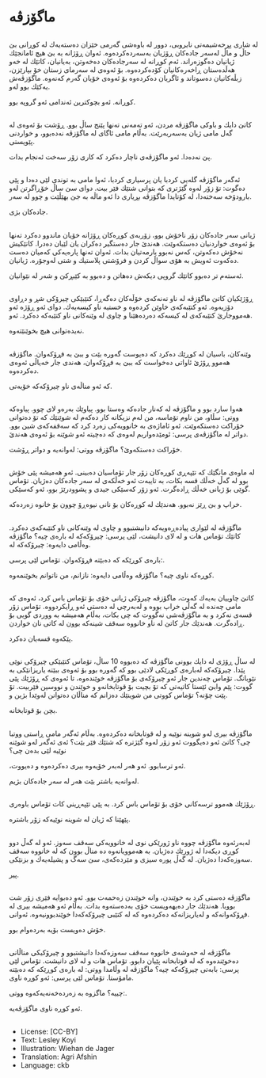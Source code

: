 # ماگۆزڤە

##
لە شاری پڕحەشیمەتی نایروبی، دوور لە باوەشی گەرمی خێزان دەستەیەك لە كوڕانی بێ حاڵ و ماڵ لەسەر جادەكان ڕۆژیان بەسەردەكردەوە. ئەوان ڕۆژانە بە بێ هیچ ئامانجێك ژیانیان دەگوزەراند. ئەم كوڕانە لە سەرجادەكان دەخەوتن، بەیانیان، كاتێك لە خەو هەڵدەستان ڕاخەرەكانیان كۆدەكردەوە. بۆ ئەوەی لە سەرمای زستان خۆ بپارێزن، زبڵەكانیان دەسوتاند و ئاگریان دەكردەوە بۆ ئەوەی خۆیان گەرم كەنەوە. ماگۆزڤەش یەكێك بوو لەو.

كوڕانە. ئەو بچوكترین ئەندامی ئەو گروپە بوو.

##
كاتێ دایك و باوكی ماگۆزڤە مردن، ئەو تەمەنی تەنها پێنج ساڵ بوو. ڕۆشت بۆ ئەوەی لە گەل مامی ژیان بەسەربەرێت. بەڵام مامی ئاگای لە ماگۆزڤە نەدەبوو، و خواردنی پێویستی.

پێ نەدەدا. ئەو ماگۆزڤەی ناچار دەكرد كە كاری زۆر سەخت ئەنجام بدات.

##
ئەگەر ماگۆزڤە گلەیی كردبا یان پرسیاری كردبا، ئەوا مامی بە توندی لێی دەدا و پێی دەگوت: تۆ زۆر لەوە گێژتری كە بتوانی شتێك فێر بیت. دوای سێ ساڵ خۆڕاگرتن لەو بارودۆخە سەختەدا، لە كۆتایدا ماگۆزڤە بڕیاری دا ئەو ماڵە بە جێ بهێڵێت و چوو لە سەر.

جادەكان بژی.

##
ژیانی سەر جادەكان زۆر ناخۆش بوو، زۆربەی كوڕەكان ڕۆژانە خۆیان ماندوو دەكرد تەنها بۆ ئەوەی خواردنیان دەستكەوێت. هەندێ جار دەستگیر دەكران یان لێیان دەدرا. كاتێكیش نەخۆش دەكەوتن، كەس نەبوو یارمەتیان بدات. ئەوان تەنها پارەیەكی كەمیان دەست دەكەوت ئەویش بە هۆی سواڵ كردن و فرۆشتی پلاستیك و شتی لەوجۆرە. ژیانیان.

ئەستەم تر دەبوو كاتێك گروپی دیكەش دەهاتن و دەبوو بە كێبڕكێ و شەر لە نێوانیان.

##
ڕۆژێكیان كاتێ ماگۆزڤە لە ناو تەنەكەی خۆڵەكان دەگەڕا، كتێبێكی چیرۆكی شڕ و دڕاوی دۆزیەوە. ئەو كتێبەكەی خاوێن كردەوە و خستیە ناو كیسەیەك. دوای ئەو ڕۆژە ئەو هەمووجارێ كتێبەكەی لە كیسەكە دەردەهێنا و چاوی لە وێنەكانی ناو كتێبەكە دەكرد. ئەو.

نەیدەتوانی هیچ بخوێنێتەوە.

##
وێنەكان، باسیان لە كوڕێك دەكرد كە دەیوست گەورە بێت و ببێ بە فڕۆكەوان. ماگۆزڤە هەموو ڕۆژێ ئاواتی دەخواست كە ببێ بە فڕۆكەوان، هەندی جار خەیاڵی ئەوەی دەكردەوە.

كە ئەو مناڵەی ناو چیرۆكەكە خۆیەتی.

##
هەوا سارد بوو و ماگۆزڤە لە كەنار جادەكە وەستا بوو. پیاوێك بەرەو لای چوو. پیاوەكە ووتی: سڵاو، من ناوم تۆماسە، من لەم نزیكانە كار دەكەم لە شوێنێك كە تۆ دەتوانی خۆراكت دەستكەوێت. ئەو ئاماژەی بە خانوویەكی زەرد كرد كە سەقفەكەی شین بوو. دواتر لە ماگۆزڤەی پرسی: ئومێدەواربم لەوەی كە دەچیتە ئەو شوێنە بۆ ئەوەی هەندێ.

خۆراكت دەستكەوێ؟ ماگۆزڤە ووتی: لەوانەیە و دواتر ڕۆشت.

##
لە ماوەی مانگێك كە تێپەڕی كوڕەكان زۆر جار تۆماسیان دەبینی. ئەو هەمیشە پێی خۆش بوو لە گەڵ خەڵك قسە بكات، بە تایبەت ئەو خەڵكەی لە سەر جادەكان دەژیان. تۆماس گوێی بۆ ژیانی خەڵك ڕادەگرت. ئەو زۆر كەسێكی جیدی و پشوودرێژ بوو، ئەو كەسێكی.

خراپ و بێ ڕێز نەبوو. هەندێك لە كوڕەكان بۆ نانی نیوەڕۆ چوون بۆ خانوە زەردەكە.

##
ماگۆزڤە لە لێواری پیادەڕەویەكە دانیشتبوو و چاوی لە وێنەكانی ناو كتێبەكەی دەكرد. كاتێك تۆماس هات و لە لای دانیشت، لێی پرسی: چیرۆكەكە لە بارەی چیە؟ ماگۆزڤە وەڵامی دایەوە: چیرۆكەكە لە.

بارەی كوڕێكە كە دەبێتە فڕۆكەوان. تۆماس لێی پرسی:.

كوڕەكە ناوی چیە؟ ماگۆزڤە وەڵامی دایەوە: نازانم، من ناتوانم بخوێنمەوە.

##
كاتێ چاوییان بەیەك كەوت، ماگۆزڤە چیرۆكی ژیانی خۆی بۆ تۆماس باس كرد، ئەوەی كە مامی چەندە لە گەڵی خراپ بووە و لەبەرچی لە دەستی ئەو ڕایكردووە. تۆماس زۆر قسەی نەكرد و بە ماگۆزڤەشی نەگووت كە چی بكات، بەڵام هەمیشە بە ووردی گویی بۆ ڕادەگرت. هەندێك جار كاتێ لە ناو خانووە سەقف شینەكە بوون لە كاتی نان خواردن.

پێكەوە قسەیان دەكرد.

##
لە ساڵ ڕۆژی لە دایك بوونی ماگۆزڤە كە دەبووە 10 ساڵ، تۆماس كتێبێكی چیرۆكی نوێی پێدا. چیرۆكەكە لەبارەی كوڕێكی لادێی بوو كە گەورە بوو بۆ ئەوەی ببێتە یاریزانێكی بە نێوبانگ. تۆماس چەندین جار ئەو چیرۆكەی بۆ ماگۆزڤە خوێندەوە، تا ئەوەی كە ڕۆژێك پێی گووت: پێم وابێ ئێستا كاتیەتی كە تۆ بچیت بۆ قوتابخانەو و خوێندن و نووسین فێربیت. تۆ پێت چۆنە؟ تۆماس كووتی من شوینێك دەزانم كە مناڵان دەتوانن لەوێدا بژین و.

بچن بۆ قوتابخانە.

##
ماگۆزڤە بیری لەو شوینە نوێیە و لە قوتابخانە دەكردەوە. بەڵام ئەگەر مامی ڕاستی ووتبا چی؟ كاتێ ئەو دەیگووت ئەو زۆر لەوە گێژترە كە شتێك فێر بێت؟ ئەی ئەگەر لەو شوێنە نوێیە لێی بدەن چی؟

،ئەو ترسابوو. ئەو هەر لەبەر خۆیەوە بیری دەكردەوە و دەیووت.

لەوانەیە باشتر بێت هەر لە سەر جادەكان بژیم.

##
ڕۆژێك هەموو ترسەكانی خۆی بۆ تۆماس باس كرد. بە پێی تێپەڕینی كات تۆماس باوەری.

پێهێنا كە ژیان لە شوینە نوێیەكە زۆر باشترە.

##
لەبەرئەوە ماگۆزڤە چووە ناو ژورێكی نوی لە خانوویەكی سەقف سەوز. ئەو لە گەڵ دوو كوڕی دیكەدا لە ژورێك دەژیان. بە هەموویانەوە دە مناڵ بوون كە لە خانووە سەقف سەوزەكەدا دەژیان. لە گەڵ پورە سیزی و مێردەكەی، سێ سەگ و پشیلەیەك و بزنێكی.

پیر.

##
ماگۆزڤە دەستی كرد بە خوێندن، وانە خوێندن زەحمەت بوو. ئەو دەبوایە فێری زۆر شت بووبا. هەندێك جار دەیهەویست خۆی بەدەستەوە بدات. بەڵام ئەو هەمیشە بیری لە فڕۆكەوانەكە و لەیاریزانەكە دەكردەوە كە لە كتێبی چیرۆكەكەدا خوێندبوونیەوە. ئەوانی.

خۆش دەویست بۆیە بەردەوام بوو.

##
ماگۆزڤە لە حەوشەی خانووە سەقف سەوزەكەدا دانیشتبوو و چیرۆكیكی مناڵانی دەخوێندەوە كە لە قوتابخانە پێیان دابوو. تۆماس هات و لە لای دانیشت. تۆماس لێی پرسی: بابەتی چیرۆكەكە چیە؟ ماگۆزڤە لە وڵامدا ووتی: لە بارەی كوڕێكە كە دەبێتە مامۆستا. تۆماس لێی پرسی: ئەو كوڕە ناوی.

چییە؟ ماگزوە بە زەردەخەنەیەكەوە ووتی:.

ئەو كوڕە ناوی ماگۆزڤەیە.

##
* License: [CC-BY]
* Text: Lesley Koyi
* Illustration: Wiehan de Jager
* Translation: Agri Afshin
* Language: ckb
